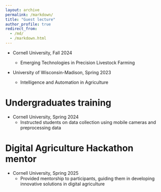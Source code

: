 ```yaml
---
layout: archive
permalink: /markdown/
title: "Guest lecture"
author_profile: true
redirect_from: 
  - /md/
  - /markdown.html
---
```


* Cornell University, Fall 2024
  * Emerging Technologies in Precision Livestock Farming

* University of Wisconsin-Madison, Spring 2023
  * Intelligence and Automation in Agriculture
 
<h1>Undergraduates training</h1>

* Cornell University, Spring 2024
  *  Instructed students on data collection using mobile cameras and preprocessing data

<h1>Digital Agriculture Hackathon mentor</h1>

* Cornell University, Spring 2025
  *  Provided mentorship to participants, guiding them in developing innovative 
solutions in digital agriculture
